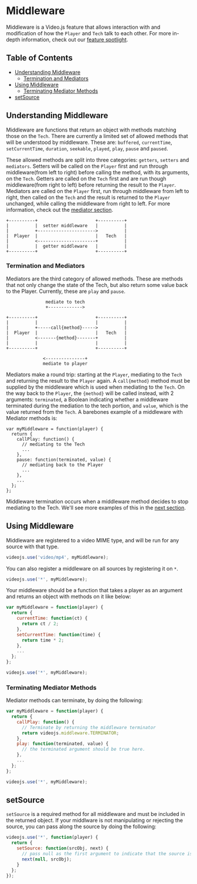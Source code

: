 # Middleware

Middleware is a Video.js feature that allows interaction with and modification of how the `Player` and `Tech` talk to each other. For more in-depth information, check out our [feature spotlight](http://blog.videojs.com/feature-spotlight-middleware/).

## Table of Contents

* [Understanding Middleware](#understanding-middleware)
  * [Termination and Mediators](#termination-and-mediators)
* [Using Middleware](#using-middleware)
  * [Terminating Mediator Methods](#terminating-mediator-methods)
* [setSource](#setsource)

## Understanding Middleware

Middleware are functions that return an object with methods matching those on the `Tech`. There are currently a limited set of allowed methods that will be understood by middleware. These are: `buffered`, `currentTime`, `setCurrentTime`, `duration`, `seekable`, `played`, `play`, `pause` and `paused`.

These allowed methods are split into three categories: `getters`, `setters` and `mediators`. Setters will be called on the `Player` first and run through middleware(from left to right) before calling the method, with its arguments, on the `Tech`. Getters are called on the `Tech` first and are run though middleware(from right to left) before returning the result to the `Player`. Mediators are called on the `Player` first, run through middleware from left to right, then called on the `Tech` and the result is returned to the `Player` unchanged, while calling the middleware from right to left. For more information, check out the [mediator section](#termination-and-mediators).

```
+----------+                      +----------+
|          |  setter middleware   |          |
|          +---------------------->          |
|  Player  |                      |   Tech   |
|          <----------------------+          |
|          |  getter middleware   |          |
+----------+                      +----------+
```

### Termination and Mediators

Mediators are the third category of allowed methods. These are methods that not only change the state of the Tech, but also return some value back to the Player. Currently, these are `play` and `pause`.

```
               mediate to tech
               +------------->

+----------+                      +----------+
|          |                      |          |
|          +-----call{method}----->          |
|  Player  |                      |   Tech   |
|          <-------{method}-------+          |
|          |                      |          |
+----------+                      +----------+

              <---------------+
              mediate to player

```

Mediators make a round trip: starting at the `Player`, mediating to the `Tech` and returning the result to the `Player` again. A `call{method}` method must be supplied by the middleware which is used when mediating to the `Tech`. On the way back to the `Player`, the `{method}` will be called instead, with 2 arguments: `terminated`, a Boolean indicating whether a middleware terminated during the mediation to the tech portion, and `value`, which is the value returned from the `Tech`. A barebones example of a middleware with Mediator methods is:

```
var myMiddleware = function(player) {
  return {
    callPlay: function() {
      // mediating to the Tech
      ...
    },
    pause: function(terminated, value) {
      // mediating back to the Player
      ...
    },
    ...
  };
};
```

Middleware termination occurs when a middleware method decides to stop mediating to the Tech. We'll see more examples of this in the [next section](#terminating-mediator-methods).

## Using Middleware

Middleware are registered to a video MIME type, and will be run for any source with that type.

```javascript
videojs.use('video/mp4', myMiddleware);
```

You can also register a middleware on all sources by registering it on `*`.

```javascript
videojs.use('*', myMiddleware);
```

Your middleware should be a function that takes a player as an argument and returns an object with methods on it like below:

```javascript
var myMiddleware = function(player) {
  return {
    currentTime: function(ct) {
      return ct / 2;
    },
    setCurrentTime: function(time) {
      return time * 2;
    },
    ...
  };
};

videojs.use('*', myMiddleware);
```

### Terminating Mediator Methods

Mediator methods can terminate, by doing the following:

```javascript
var myMiddleware = function(player) {
  return {
    callPlay: function() {
      // Terminate by returning the middleware terminator
      return videojs.middleware.TERMINATOR;
    },
    play: function(terminated, value) {
      // the terminated argument should be true here.
    },
    ...
  };
};

videojs.use('*', myMiddleware);
```

## setSource

`setSource` is a required method for all middleware and must be included in the returned object. If your middlware is not manipulating or rejecting the source, you can pass along the source by doing the following:

```javascript
videojs.use('*', function(player) {
  return {
    setSource: function(srcObj, next) {
      // pass null as the first argument to indicate that the source is not rejected
      next(null, srcObj);
    }
  };
});
```
